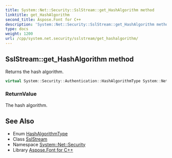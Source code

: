 ```yaml
---
title: System::Net::Security::SslStream::get_HashAlgorithm method
linktitle: get_HashAlgorithm
second_title: Aspose.Font for C++
description: 'System::Net::Security::SslStream::get_HashAlgorithm method. Returns the hash algorithm in C++.'
type: docs
weight: 1200
url: /cpp/system.net.security/sslstream/get_hashalgorithm/
---
```

## SslStream::get_HashAlgorithm method


Returns the hash algorithm.

```cpp
virtual System::Security::Authentication::HashAlgorithmType System::Net::Security::SslStream::get_HashAlgorithm()
```


### ReturnValue

The hash algorithm.

## See Also

* Enum [HashAlgorithmType](../../../system.security.authentication/hashalgorithmtype/)
* Class [SslStream](../)
* Namespace [System::Net::Security](../../)
* Library [Aspose.Font for C++](../../../)
